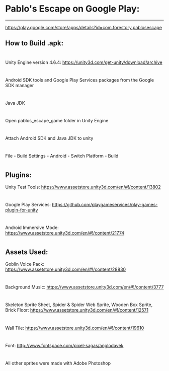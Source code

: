 # Pablo's Escape on Google Play: 
------
https://play.google.com/store/apps/details?id=com.forestory.pablosescape



How to Build .apk:
------
#
Unity Engine version 4.6.4:
https://unity3d.com/get-unity/download/archive
#
Android SDK tools and Google Play Services packages from the Google SDK manager
#
Java JDK
#
Open pablos_escape_game folder in Unity Engine
#
Attach Android SDK and Java JDK to unity
#
File - Build Settings - Android - Switch Platform - Build
#

Plugins:
------
Unity Test Tools: https://www.assetstore.unity3d.com/en/#!/content/13802
#
Google Play Services: https://github.com/playgameservices/play-games-plugin-for-unity
#
Android Immersive Mode: https://www.assetstore.unity3d.com/en/#!/content/21774
#

Assets Used:
------
Goblin Voice Pack:
https://www.assetstore.unity3d.com/en/#!/content/28830
#
Background Music:
https://www.assetstore.unity3d.com/en/#!/content/3777
#
Skeleton Sprite Sheet, Spider & Spider Web Sprite, Wooden Box Sprite, Brick Floor: https://www.assetstore.unity3d.com/en/#!/content/12571
#
Wall Tile: 
https://www.assetstore.unity3d.com/en/#!/content/19610
#
Font:
http://www.fontspace.com/pixel-sagas/anglodavek
#
All other sprites were made with Adobe Photoshop
#


